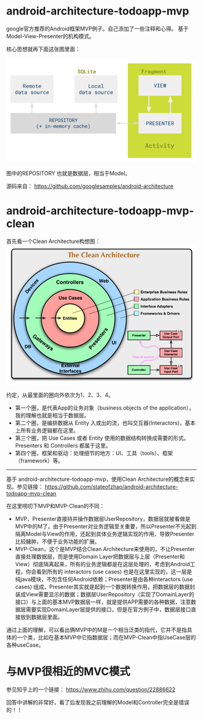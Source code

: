 # android-architecture-todoapp-mvp
google官方推荐的Android框架MVP例子。自己添加了一些注释和心得。
基于 Model-View-Presenter的机构模式。

核心思想就再下面这张图里面：

![mvp](/mvp.png)

图中的REPOSITORY 也就是数据层，相当于Model。

源码来自：
https://github.com/googlesamples/android-architecture

# android-architecture-todoapp-mvp-clean
首先看一个Clean Architecture构想图：
![mvp](/CleanArchitecture.jpg)

约定，从最里面的圈向外依次为1、2、3、4。
- 第一个圈，是代表App的业务对象（business objects of the application），我的理解也就是相当于数据层。
- 第二个圈，是编排数据从 Entity 入或出的流，也叫交互器(Interactors)，基本上所有业务逻辑都在这里。
- 第三个圈，把 Use Cases 或者 Entity 使用的数据结构转换成需要的形式。Presenters 和 Controllers 都属于这里。
- 第四个圈，框架和驱动：处理细节的地方：UI、工具（tools）、框架（framework）等。


****

基于 android-architecture-todoapp-mvp，使用Clean Architecture的概念来实现。参见链接：
https://github.com/stateofzhao/android-architecture-todoapp-mvp-clean

在这里唠叨下MVP和MVP-Clean的不同：
- MVP，Presenter直接持并操作数据层UserRepository，数据层就被看做是MVP中的M了。由于Presenter对业务逻辑至关重要，所以Presenter不光起到隔离Model与View的作用，还起到具体业务逻辑实现的作用，导致Presenter比较臃肿，不便于业务功能的扩展。
- MVP-Clean，这个是MVP结合Clean Architecture来使用的，不让Presenter直接处理数据层，而是使用Domain Layer把数据层与上层（Presenter和View）彻底隔离起来，所有的业务逻辑都是在这层处理的，考虑到Android工程，你会看到所有的 interactors (use cases) 也是在这里实现的，这一层是纯java模块，不包含任何Android依赖；Presenter是由各种interactors (use cases) 组成，Presenter其实就是起到一个数据转换作用，把数据层的数据封装成View需要显示的数据；数据层UserRepository（实现了DomainLayer的接口）与上面的基本MVP数据层一样，就是提供APP需要的各种数据，注意数据层需要实现DomainLayer层提供的接口，但是在官方例子中，数据层接口直接放到数据层里面。

通过上面的理解，可以看出俩MVP中的M是一个相当泛类的指代，它并不是指具体的一个类，比如在基本MVP中它指数据层；而在MVP-Clean中指UseCase层的各种useCase。

# 与MVP很相近的MVC模式
参见知乎上的一个链接：
https://www.zhihu.com/question/22886622

回答中讲解的非常好，看了后发现我之前理解的Model和Controller完全是错误的！！
